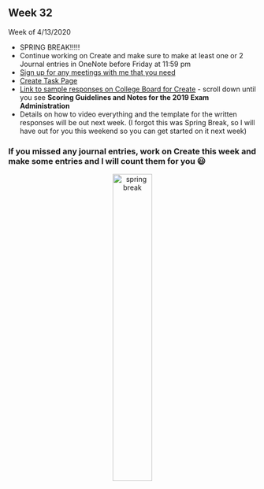 <meta http-equiv="refresh" content="300"/>


## Week 32  
Week of 4/13/2020  

* SPRING BREAK!!!!!
* Continue working on Create and make sure to make at least one or 2 Journal entries in OneNote before Friday at 11:59 pm
* [Sign up for any meetings with me that you need](https://calendly.com/candib-apa/create-task)
* [Create Task Page](/ap/units/pt/create)
* [Link to sample responses on College Board for Create](https://apcentral.collegeboard.org/courses/ap-computer-science-principles/exam?course=ap-computer-science-principles) - scroll down until you see **Scoring Guidelines and Notes for the 2019 Exam Administration**
* Details on how to video everything and the template for the written responses will be out next week. (I forgot this was Spring Break, so I will have out for you this weekend so you can get started on it next week)

### If you missed any journal entries, work on Create this week and make some entries and I will count them for you :smiley:


<div style="text-align:center">
<img src="https://lh3.googleusercontent.com/proxy/5qdp78YOmq0skLmPnbPfwpvwraHHUtJ5-ZnvQ_6wjnZQFSs0NBijcqeXRx41BG_9v_cizfdB0ba-EYftiDkeX-JUhRBSXCw_-yINAiWv0KDELK-MxBWJ" alt="spring break" width="40%">
</div>